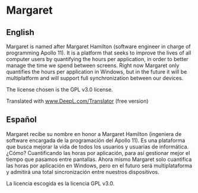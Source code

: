 # Margaret
## English
Margaret is named after Margaret Hamilton (software engineer in charge of programming Apollo 11). It is a platform that seeks to improve the lives of all computer users by quantifying the hours per application, in order to better manage the time we spend between screens. Right now Margaret only quantifies the hours per application in Windows, but in the future it will be multiplatform and will support full synchronization between our devices.

The license chosen is the GPL v3.0 license.

Translated with www.DeepL.com/Translator (free version)
## Español
Margaret recibe su nombre en honor a Margaret Hamilton (ingeniera de software encargada de la programación del Apollo 11). 
Es una plataforma que busca mejorar la vida de todos los usuarios y usuarias de informática. ¿Cómo? Cuantificando las horas por aplicación, para así gestionar mejor el tiempo que pasamos entre pantallas. Ahora mismo Margaret solo cuantifica las horas por aplicación en Windows, pero en el futuro será multiplataforma y admitirá una total sincronización entre nuestros dispositivos.

La licencia escogida es la licencia GPL v3.0.
